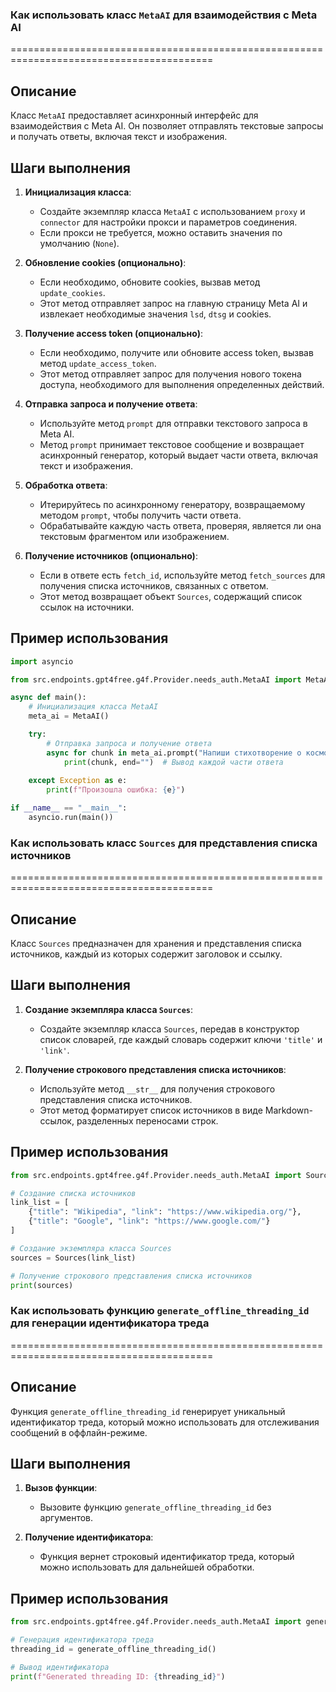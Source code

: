 ### Как использовать класс `MetaAI` для взаимодействия с Meta AI
=========================================================================================

Описание
-------------------------
Класс `MetaAI` предоставляет асинхронный интерфейс для взаимодействия с Meta AI. Он позволяет отправлять текстовые запросы и получать ответы, включая текст и изображения.

Шаги выполнения
-------------------------
1. **Инициализация класса**:
   - Создайте экземпляр класса `MetaAI` с использованием `proxy` и `connector` для настройки прокси и параметров соединения.
   - Если прокси не требуется, можно оставить значения по умолчанию (`None`).

2. **Обновление cookies (опционально)**:
   - Если необходимо, обновите cookies, вызвав метод `update_cookies`.
   - Этот метод отправляет запрос на главную страницу Meta AI и извлекает необходимые значения `lsd`, `dtsg` и cookies.

3. **Получение access token (опционально)**:
   - Если необходимо, получите или обновите access token, вызвав метод `update_access_token`.
   - Этот метод отправляет запрос для получения нового токена доступа, необходимого для выполнения определенных действий.

4. **Отправка запроса и получение ответа**:
   - Используйте метод `prompt` для отправки текстового запроса в Meta AI.
   - Метод `prompt` принимает текстовое сообщение и возвращает асинхронный генератор, который выдает части ответа, включая текст и изображения.

5. **Обработка ответа**:
   - Итерируйтесь по асинхронному генератору, возвращаемому методом `prompt`, чтобы получить части ответа.
   - Обрабатывайте каждую часть ответа, проверяя, является ли она текстовым фрагментом или изображением.

6. **Получение источников (опционально)**:
   - Если в ответе есть `fetch_id`, используйте метод `fetch_sources` для получения списка источников, связанных с ответом.
   - Этот метод возвращает объект `Sources`, содержащий список ссылок на источники.

Пример использования
-------------------------

```python
import asyncio

from src.endpoints.gpt4free.g4f.Provider.needs_auth.MetaAI import MetaAI

async def main():
    # Инициализация класса MetaAI
    meta_ai = MetaAI()

    try:
        # Отправка запроса и получение ответа
        async for chunk in meta_ai.prompt("Напиши стихотворение о космосе."):
            print(chunk, end="")  # Вывод каждой части ответа
        
    except Exception as e:
        print(f"Произошла ошибка: {e}")

if __name__ == "__main__":
    asyncio.run(main())
```

### Как использовать класс `Sources` для представления списка источников
=========================================================================================

Описание
-------------------------
Класс `Sources` предназначен для хранения и представления списка источников, каждый из которых содержит заголовок и ссылку.

Шаги выполнения
-------------------------
1. **Создание экземпляра класса `Sources`**:
   - Создайте экземпляр класса `Sources`, передав в конструктор список словарей, где каждый словарь содержит ключи `'title'` и `'link'`.

2. **Получение строкового представления списка источников**:
   - Используйте метод `__str__` для получения строкового представления списка источников.
   - Этот метод форматирует список источников в виде Markdown-ссылок, разделенных переносами строк.

Пример использования
-------------------------

```python
from src.endpoints.gpt4free.g4f.Provider.needs_auth.MetaAI import Sources

# Создание списка источников
link_list = [
    {"title": "Wikipedia", "link": "https://www.wikipedia.org/"},
    {"title": "Google", "link": "https://www.google.com/"}
]

# Создание экземпляра класса Sources
sources = Sources(link_list)

# Получение строкового представления списка источников
print(sources)
```

### Как использовать функцию `generate_offline_threading_id` для генерации идентификатора треда
=========================================================================================

Описание
-------------------------
Функция `generate_offline_threading_id` генерирует уникальный идентификатор треда, который можно использовать для отслеживания сообщений в оффлайн-режиме.

Шаги выполнения
-------------------------
1. **Вызов функции**:
   - Вызовите функцию `generate_offline_threading_id` без аргументов.

2. **Получение идентификатора**:
   - Функция вернет строковый идентификатор треда, который можно использовать для дальнейшей обработки.

Пример использования
-------------------------

```python
from src.endpoints.gpt4free.g4f.Provider.needs_auth.MetaAI import generate_offline_threading_id

# Генерация идентификатора треда
threading_id = generate_offline_threading_id()

# Вывод идентификатора
print(f"Generated threading ID: {threading_id}")